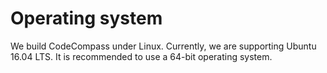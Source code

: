 # Operating system
We build CodeCompass under Linux. Currently, we are supporting Ubuntu 16.04 LTS.
It is recommended to use a 64-bit operating system.